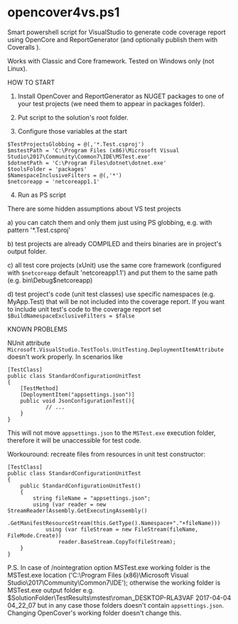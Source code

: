 # opencover4vs.ps1
Smart powershell script for VisualStudio to generate code coverage report using OpenCore and ReportGenerator (and optionally publish them with Coveralls ).

Works with Classic and Core framework. Tested on Windows only (not Linux).

HOW TO START
1. Install OpenCover and ReportGenerator as NUGET packages to one of your test projects (we need them to appear in packages folder).

2. Put script to the solution's root folder.

3. Configure those variables at the start
```
$TestProjectsGlobbing = @(,'*.Test.csproj')
$mstestPath = 'C:\Program Files (x86)\Microsoft Visual Studio\2017\Community\Common7\IDE\MSTest.exe' 
$dotnetPath = 'C:\Program Files\dotnet\dotnet.exe'
$toolsFolder = 'packages'
$NamespaceInclusiveFilters = @(,'*') 
$netcoreapp = 'netcoreapp1.1'
```

4. Run as PS script

There are some hidden assumptions about VS test projects

   a) you can catch them and only them just using PS globbing, e.g. with pattern '*.Test.csproj'
   
   b) test projects are already COMPILED and theirs binaries are in project's output folder. 
   
   c) all test core projects (xUnit) use the same core framework (configured with `$netcoreapp` default 'netcoreapp1.1') and put them to the same path (e.g. bin\Debug\$netcoreapp)
   
   d) test project's code (unit test classes) use specific namespaces (e.g. MyApp.Test) that will be not included into the coverage report. If you want to include unit test's code to the coverage report set `$BuildNamespaceExclusiveFilters = $false`

KNOWN PROBLEMS

NUnit attribute `Microsoft.VisualStudio.TestTools.UnitTesting.DeploymentItemAttribute` doesn't work properly. In scenarios like

    [TestClass]
    public class StandardConfigurationUnitTest
    {
        [TestMethod]
        [DeploymentItem("appsettings.json")]
        public void JsonConfigurationTest(){
                // ...    
        }
    }

This will not move `appsettings.json` to the `MSTest.exe` execution folder, therefore it will be unaccessible for test code.

Workouround: recreate files from resources in unit test constructor:

    [TestClass]
    public class StandardConfigurationUnitTest
    {
        public StandardConfigurationUnitTest()
        {
            string fileName = "appsettings.json";
            using (var reader = new StreamReader(Assembly.GetExecutingAssembly()
                .GetManifestResourceStream(this.GetType().Namespace+"."+fileName)))
                using (var fileStream = new FileStream(fileName, FileMode.Create))
                    reader.BaseStream.CopyTo(fileStream);
        }
    }

P.S. In case of /nointegration option MSTest.exe working folder is the MSTest.exe location ('C:\Program Files (x86)\Microsoft Visual Studio\2017\Community\Common7\IDE\'); otherwise the working folder is MSTest.exe output folder e.g. $SolutionFolder\TestResults\mstest\roman_DESKTOP-RLA3VAF 2017-04-04 04_22_07 but in any case those folders doesn't contain `appsettings.json`. Changing OpenCover's working folder doesn't change this.


